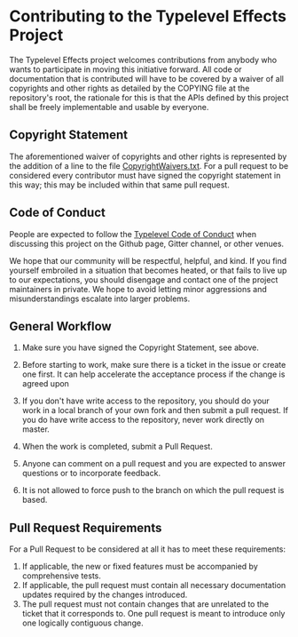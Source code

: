 # Contributing to the Typelevel Effects Project

The Typelevel Effects project welcomes contributions from anybody who wants to participate in moving this initiative forward. All code or documentation that is contributed will have to be covered by a waiver of all copyrights and other rights as detailed by the COPYING file at the repository's root, the rationale for this is that the APIs defined by this project shall be freely implementable and usable by everyone.

## Copyright Statement

The aforementioned waiver of copyrights and other rights is represented by the addition of a line to the file [CopyrightWaivers.txt](https://github.com/typelevel/effects/blob/master/CopyrightWaivers.txt). For a pull request to be considered every contributor must have signed the copyright statement in this way; this may be included within that same pull request.

## Code of Conduct

People are expected to follow the [Typelevel Code of Conduct](http://typelevel.org/conduct.html)
when discussing this project on the Github page, Gitter channel, or other venues.

We hope that our community will be respectful, helpful, and kind. If you find
yourself embroiled in a situation that becomes heated, or that fails to live up
to our expectations, you should disengage and contact one of the project maintainers
in private. We hope to avoid letting minor aggressions and misunderstandings
escalate into larger problems.

## General Workflow

1. Make sure you have signed the Copyright Statement, see above.

2. Before starting to work, make sure there is a ticket in the issue
   or create one first. It can help accelerate the acceptance process
   if the change is agreed upon

3. If you don't have write access to the repository, you should do
   your work in a local branch of your own fork and then submit a pull
   request. If you do have write access to the repository, never work
   directly on master.

4. When the work is completed, submit a Pull Request.

5. Anyone can comment on a pull request and you are expected to
   answer questions or to incorporate feedback.

6. It is not allowed to force push to the branch on which the pull
   request is based.

## Pull Request Requirements

For a Pull Request to be considered at all it has to meet these requirements:

1. If applicable, the new or fixed features must be accompanied by comprehensive tests.
2. If applicable, the pull request must contain all necessary documentation updates required by the changes introduced.
3. The pull request must not contain changes that are unrelated to the ticket that it corresponds to. One pull request is meant to introduce only one logically contiguous change.
